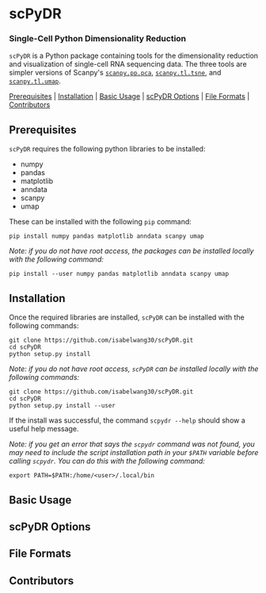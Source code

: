 # scPyDR
### Single-Cell Python Dimensionality Reduction
`scPyDR` is a Python package containing tools for the dimensionality reduction and visualization of single-cell RNA sequencing data. The three tools are simpler versions of Scanpy's [`scanpy.pp.pca`](https://scanpy.readthedocs.io/en/stable/generated/scanpy.pp.pca.html), [`scanpy.tl.tsne`](https://scanpy.readthedocs.io/en/stable/generated/scanpy.tl.tsne.html), and [`scanpy.tl.umap`](https://scanpy.readthedocs.io/en/stable/generated/scanpy.tl.umap.html).

[Prerequisites](#Prerequisites) | [Installation](#Installation) | [Basic Usage](#Usage) | [scPyDR Options](#Options) | [File Formats](#Formats) | 
[Contributors](#Contributors)

## Prerequisites<a name="Prerequisites"></a>
`scPyDR` requires the following python libraries to be installed:
* numpy
* pandas
* matplotlib
* anndata
* scanpy
* umap

These can be installed with the following `pip` command:
```
pip install numpy pandas matplotlib anndata scanpy umap
```

*Note: if you do not have root access, the packages can be installed locally with the following command:*
```
pip install --user numpy pandas matplotlib anndata scanpy umap
```

## Installation<a name="Installation"></a>
Once the required libraries are installed, `scPyDR` can be installed with the following commands:
```
git clone https://github.com/isabelwang30/scPyDR.git
cd scPyDR
python setup.py install
```

*Note: if you do not have root access, `scPyDR` can be installed locally with the following commands:*
```
git clone https://github.com/isabelwang30/scPyDR.git
cd scPyDR
python setup.py install --user
```

If the install was successful, the command `scpydr --help` should show a useful help message.

*Note: if you get an error that says the `scpydr` command was not found, you may need to include the script installation path in your `$PATH` variable before calling `scpydr`. You can do this with the following command:*
```
export PATH=$PATH:/home/<user>/.local/bin
```

## Basic Usage<a name="Usage"></a>


## scPyDR Options<a name="Options"></a>


## File Formats<a name="Formats"></a>


## Contributors<a name="Contributors"></a>

